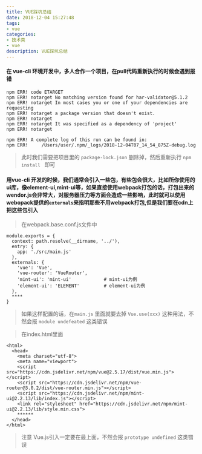 ```yaml
---
title: VUE踩坑总结
date: 2018-12-04 15:27:48
tags: 
- vue
categories:
- 技术类
- vue
description: VUE踩坑总结
---
```

#### 在 vue-cli 环境开发中，多人合作一个项目，在pull代码重新执行的时候会遇到报错
    npm ERR! code ETARGET
    npm ERR! notarget No matching version found for har-validator@5.1.2
    npm ERR! notarget In most cases you or one of your dependencies are requesting
    npm ERR! notarget a package version that doesn't exist.
    npm ERR! notarget
    npm ERR! notarget It was specified as a dependency of 'project'
    npm ERR! notarget

    npm ERR! A complete log of this run can be found in:
    npm ERR!     /Users/user/.npm/_logs/2018-12-04T07_14_54_875Z-debug.log
    
>  此时我们需要把项目里的 `package-lock.json` 删除掉，然后重新执行 `npm install ` 即可

#### 用vue-cli 开发的时候，我们通常会引入一些包，有些包会很大，比如所你使用的ui库，像element-ui,mint-ui等，如果直接使用webpack打包的话，打包出来的wendor.js会非常大，对服务器压力等方面会造成一些影响，此时就可以使用webopack提供的`externals`来指明那些不用webpack打包,但是我们要在cdn上把这些包引入
>在webpack.base.conf.js文件中

    module.exports = {
      context: path.resolve(__dirname, '../'),
      entry: {
        app: './src/main.js'
      },
      externals: {
        'vue': 'Vue',
        'vue-router': 'VueRouter', 
        'mint-ui': 'mint-ui'            # mint-ui为例
        'element-ui': 'ELEMENT'         # element-ui为例
      },
      ****
    }
>如果这样配置的话，在`main.js` 里面就要去掉 `Vue.use(xxx)` 这种用法，不然会报 `module undefeated` 这类错误

> 在index.html里面

    <html>
      <head>
        <meta charset="utf-8">
        <meta name="viewport">
        <script src="https://cdn.jsdelivr.net/npm/vue@2.5.17/dist/vue.min.js"></script>
        <script src="https://cdn.jsdelivr.net/npm/vue-router@3.0.2/dist/vue-router.min.js"></script>
        <script src="https://cdn.jsdelivr.net/npm/mint-ui@2.2.13/lib/index.js"></script>
        <link rel="stylesheet" href="https://cdn.jsdelivr.net/npm/mint-ui@2.2.13/lib/style.min.css">
        ******
      </head>
    </html>
> 注意 Vue.js引入一定要在最上面，不然会报 `prototype undefined` 这类错误
